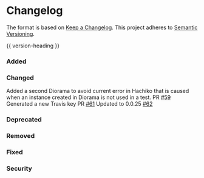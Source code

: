 # Changelog
The format is based on [Keep a Changelog](https://keepachangelog.com/en/1.0.0/).
This project adheres to [Semantic Versioning](https://semver.org/spec/v2.0.0.html).

{{ version-heading }}

### Added

### Changed
Added a second Diorama to avoid current error in Hachiko that is caused when an instance created in Diorama is not used in a test. PR [#59](!https://github.com/holochain/holochain-basic-chat/pull/59)
Generated a new Travis key PR [#61](!https://github.com/holochain/holochain-basic-chat/pull/61)
Updated to 0.0.25 [#62](!https://github.com/holochain/holochain-basic-chat/pull/62)
### Deprecated

### Removed

### Fixed

### Security
